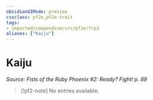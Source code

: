 ```yaml
---
obsidianUIMode: preview
cssclass: pf2e,pf2e-trait
tags:
- imported/compendium/src/pf2e/frp2
aliases: ["Kaiju"]
---
```

# Kaiju  
*Source: Fists of the Ruby Phoenix #2: Ready? Fight! p. 89*  

> [!pf2-note]
> No entries available.